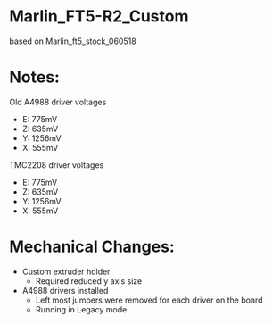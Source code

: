 # Marlin_FT5-R2_Custom

based on Marlin_ft5_stock_060518

# Notes:

Old A4988 driver voltages
 * E: 775mV
 * Z: 635mV
 * Y: 1256mV
 * X: 555mV

TMC2208 driver voltages
 * E: 775mV
 * Z: 635mV
 * Y: 1256mV
 * X: 555mV

# Mechanical Changes:
 * Custom extruder holder
	* Required reduced y axis size
 * A4988 drivers installed
	* Left most jumpers were removed for each driver on the board
	* Running in Legacy mode
